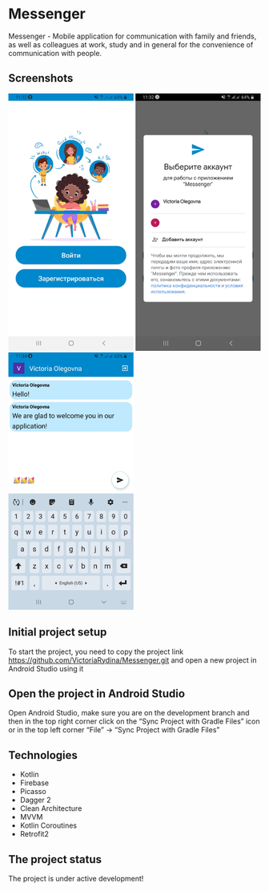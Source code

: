 # Messenger

Messenger - Mobile application for communication with family and friends, as well as colleagues at
work, study and in general for the convenience of communication with people.

## Screenshots

<p float="left">
	<img src="./screenshots/main_screen.jpg" alt="Application opening" width="250">
	<img src="./screenshots/account_selection.jpg" alt="Account selection" width="250">
	<img src="./screenshots/chat_screen.jpg" alt="Chat screen" width="250">
</p>

## Initial project setup

To start the project, you need to copy the project link
https://github.com/VictoriaRydina/Messenger.git and open a new project in Android Studio using it

## Open the project in Android Studio

Open Android Studio, make sure you are on the development branch and then in the top right corner
click on the “Sync Project with Gradle Files” icon or in the top left corner “File” -> “Sync Project
with Gradle Files”

## Technologies

* Kotlin
* Firebase
* Picasso
* Dagger 2
* Clean Architecture
* MVVM
* Kotlin Coroutines
* Retrofit2

## The project status

The project is under active development!